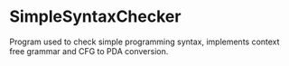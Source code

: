 # SimpleSyntaxChecker
Program used to check simple programming syntax, implements context free grammar and CFG to PDA conversion.
